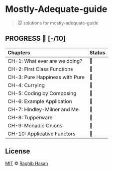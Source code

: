 # Mostly-Adequate-guide
> 🐭  solutions for mostly-adequate-guide

## PROGRESS 🚀 [-/10]

|  Chapters  |     Status     |
| :-------------  | :------------- |
| CH-1: What ever are we doing? | 🚧 |
| CH-2: First Class Functions | 🚧 |
| CH-3: Pure Happiness with Pure  | 🚧 |Functions
| CH-4: Currying | 🚧 |
| CH-5: Coding by Composing | 🚧 |
| CH-6: Example Application | 🚧 |
| CH-7: Hindley-Milner and Me | 🚧 |
| CH-8: Tupperware | 🚧 |
| CH-9: Monadic Onions | 🚧 |
| CH-10: Applicative Functors | 🚧 |


## License
[MIT](./license) © [Raghib Hasan](http://raghibm.com/)